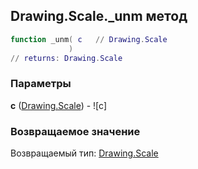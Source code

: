 ## Drawing.Scale._unm метод


```lua
function _unm( c   // Drawing.Scale
             )
// returns: Drawing.Scale
```


### Параметры

**c** ([Drawing.Scale](../../Drawing/Scale.md)) - ![c]

### Возвращаемое значение

Возвращаемый тип: [Drawing.Scale](../../Drawing/Scale.md)

